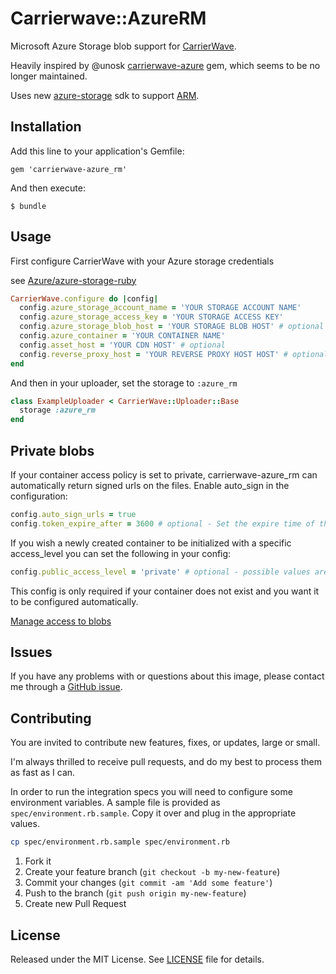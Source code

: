 # Carrierwave::AzureRM

Microsoft Azure Storage blob support for [CarrierWave](https://github.com/carrierwaveuploader/carrierwave).

Heavily inspired by @unosk [carrierwave-azure](https://github.com/unosk/carrierwave-azure) gem, which seems to be no longer maintained.

Uses new [azure-storage](https://github.com/Azure/azure-storage-ruby) sdk to support [ARM](https://azure.microsoft.com/en-us/documentation/articles/resource-group-overview/).

## Installation

Add this line to your application's Gemfile:

    gem 'carrierwave-azure_rm'

And then execute:

    $ bundle

## Usage

First configure CarrierWave with your Azure storage credentials

see [Azure/azure-storage-ruby](https://github.com/Azure/azure-storage-ruby#via-code)

```ruby
CarrierWave.configure do |config|
  config.azure_storage_account_name = 'YOUR STORAGE ACCOUNT NAME'
  config.azure_storage_access_key = 'YOUR STORAGE ACCESS KEY'
  config.azure_storage_blob_host = 'YOUR STORAGE BLOB HOST' # optional
  config.azure_container = 'YOUR CONTAINER NAME'
  config.asset_host = 'YOUR CDN HOST' # optional
  config.reverse_proxy_host = 'YOUR REVERSE PROXY HOST HOST' # optional, this will change the domain but keep the signed params for private blobs
end
```

And then in your uploader, set the storage to `:azure_rm`

```ruby
class ExampleUploader < CarrierWave::Uploader::Base
  storage :azure_rm
end
```

## Private blobs
If your container access policy is set to private, carrierwave-azure_rm can automatically
return signed urls on the files. Enable auto_sign in the configuration:

```ruby
config.auto_sign_urls = true
config.token_expire_after = 3600 # optional - Set the expire time of the url to 3600 seconds. Default is 1800 seconds 
```

If you wish a newly created container to be initialized with a specific access_level you can set the following in
your config:

```ruby
config.public_access_level = 'private' # optional - possible values are blob, private, container
```

This config is only required if your container does not exist and you want it to be configured automatically.

[Manage access to blobs](https://docs.microsoft.com/en-us/azure/storage/storage-manage-access-to-resources) 

## Issues
If you have any problems with or questions about this image, please contact me through a [GitHub issue](https://github.com/krismichalski/carrierwave-azure_rm/issues).

## Contributing
You are invited to contribute new features, fixes, or updates, large or small.

I'm always thrilled to receive pull requests, and do my best to process them as fast as I can.

In order to run the integration specs you will need to configure some environment variables.
A sample file is provided as `spec/environment.rb.sample`.
Copy it over and plug in the appropriate values.

```bash
cp spec/environment.rb.sample spec/environment.rb
```

1. Fork it
2. Create your feature branch (`git checkout -b my-new-feature`)
3. Commit your changes (`git commit -am 'Add some feature'`)
4. Push to the branch (`git push origin my-new-feature`)
5. Create new Pull Request

## License
Released under the MIT License. See [LICENSE](https://github.com/krismichalski/carrierwave-azure_rm/blob/master/LICENSE) file for details.
